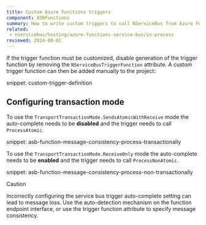 ```yaml
---
title: Custom Azure Functions triggers
component: ASBFunctions
summary: How to write custom triggers to call NServiceBus from Azure Functions
related:
 - nservicebus/hosting/azure-functions-service-bus/in-process
reviewed: 2024-08-02
---
```


If the trigger function must be customized, disable generation of the trigger function by removing the `NServiceBusTriggerFunction` attribute. A custom trigger function can then be added manually to the project:

snippet: custom-trigger-definition

## Configuring transaction mode

To use the `TransportTransactionMode.SendsAtomicWithReceive` mode the auto-complete needs to be **disabled** and the trigger needs to call `ProcessAtomic`.

snippet: asb-function-message-consistency-process-transactionally

To use the `TransportTransactionMode.ReceiveOnly` mode the auto-complete needs to be **enabled** and the trigger needs to call `ProcessNonAtomic`.

snippet: asb-function-message-consistency-process-non-transactionally

> [!CAUTION]
> Incorrectly configuring the service bus trigger auto-complete setting can lead to message loss. Use the auto-detection mechanism on the function endpoint interface, or use the trigger function attribute to specify message consistency.

